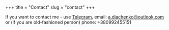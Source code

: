 +++
title = "Contact"
slug = "contact"
+++

If you want to contact me - use [Telegram](https://t.me/a_diachenko), email: a.diachenko@outlook.com or (if you are old-fashioned person) phone: +380992455151
